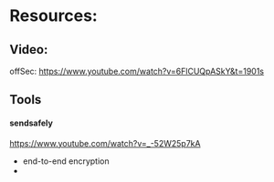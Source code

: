 # Resources:

## Video:

offSec:
https://www.youtube.com/watch?v=6FlCUQpASkY&t=1901s



## Tools

#### sendsafely
https://www.youtube.com/watch?v=_-52W25p7kA

- end-to-end encryption
- 
